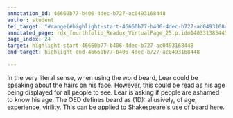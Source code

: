```yaml
---
annotation_id: 46660b77-b406-4dec-b727-ac0493168448
author: student
tei_target: "#range(#highlight-start-46660b77-b406-4dec-b727-ac0493168448, #highlight-end-46660b77-b406-4dec-b727-ac0493168448)"
annotated_page: rdx_fourthfolio_Readux_VirtualPage_25.p.idm140331385445776
page_index: 24
target: highlight-start-46660b77-b406-4dec-b727-ac0493168448
end_target: highlight-end-46660b77-b406-4dec-b727-ac0493168448

---
```

In the very literal sense, when using the word beard, Lear could be speaking about the hairs on his face. However, this could be read as his age being displayed for all people to see. Lear is asking if people are ashamed to know his age. The OED defines beard as (1D): allusively, of age, experience, virility. This can be applied to Shakespeare's use of beard here. 
